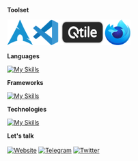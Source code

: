 **Toolset**

<img src="./arch.svg" height="60" width="60"><img src="./code.svg" height="60" width="60"> <img src="./qtile.png" height="60" width="105"><img src="./firefox.svg" height="60" width="60">

**Languages**

[![My Skills](https://skillicons.dev/icons?i=ts,js,mysql,mongodb)](https://skillicons.dev)
<br />

**Frameworks**

[![My Skills](https://skillicons.dev/icons?i=react,nextjs,express,nodejs,sass,tailwind,bootstrap)](https://skillicons.dev)
<br />

**Technologies**

[![My Skills](https://skillicons.dev/icons?i=firebase,prisma,vite,figma,redux,git,postman)](https://skillicons.dev)
<br />

**Let's talk**
<br /> <br />
[![Website](https://img.shields.io/badge/-Mohammedd.com-gray?logo=about.me&style=for-the-badge&logoColor=white)](https://mohammedd.com)
[![Telegram](https://img.shields.io/badge/-Telegram-gray?logo=Telegram&style=for-the-badge&logoColor=white)](https://t.me/Mohammed_jabbar)
[![Twitter](https://img.shields.io/badge/-LinkedIn-gray?logo=linkedin&style=for-the-badge&logoColor=white)](https://www.linkedin.com/in/mohammedd-jabbar)
